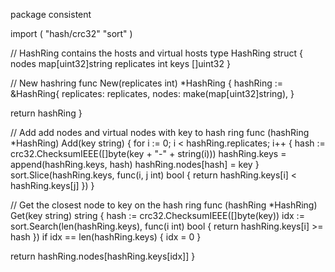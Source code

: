package consistent

import (
 "hash/crc32"
 "sort"
)

// HashRing contains the hosts and virtual hosts
type HashRing struct {
 nodes      map[uint32]string
 replicates int
 keys       []uint32
}

// New hashring
func New(replicates int) *HashRing {
 hashRing := &HashRing{
  replicates: replicates,
  nodes:      make(map[uint32]string),
 }

 return hashRing
}

// Add add nodes and virtual nodes with key to hash ring
func (hashRing *HashRing) Add(key string) {
 for i := 0; i < hashRing.replicates; i++ {
  hash := crc32.ChecksumIEEE([]byte(key + "-" + string(i)))
  hashRing.keys = append(hashRing.keys, hash)
  hashRing.nodes[hash] = key
 }
 sort.Slice(hashRing.keys, func(i, j int) bool { return hashRing.keys[i] < hashRing.keys[j] })
}

// Get the closest node to key on the hash ring
func (hashRing *HashRing) Get(key string) string {
 hash := crc32.ChecksumIEEE([]byte(key))
 idx := sort.Search(len(hashRing.keys), func(i int) bool { return hashRing.keys[i] >= hash })
 if idx == len(hashRing.keys) {
  idx = 0
 }

 return hashRing.nodes[hashRing.keys[idx]]
}